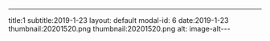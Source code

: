 ---
title:1
subtitle:2019-1-23
layout: default
modal-id: 6
date:2019-1-23
thumbnail:20201520.png
thumbnail:20201520.png
alt: image-alt---
